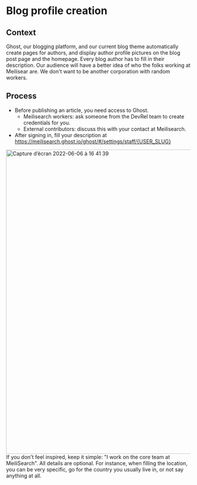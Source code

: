 # Blog profile creation

## Context
Ghost, our blogging platform, and our current blog theme automatically create pages for authors, and display author profile pictures on the blog post page and the homepage.
Every blog author has to fill in their description. Our audience will have a better idea of who the folks working at Meilisear are. We don't want to be another corporation with random workers.

## Process
- Before publishing an article, you need access to Ghost.
  - Meilisearch workers: ask someone from the DevRel team to create credentials for you.
  - External contributors: discuss this with your contact at Meilisearch.
- After signing in, fill your description at https://meilisearch.ghost.io/ghost/#/settings/staff/{USER_SLUG}
<img width="830" alt="Capture d’écran 2022-06-06 à 16 41 39" src="https://user-images.githubusercontent.com/2602288/172183934-88177a90-0661-4a6c-8239-bc32ac47bff6.png">
If you don't feel inspired, keep it simple: "I work on the core team at MeiliSearch".
All details are optional. For instance, when filling the location, you can be very specific, go for the country you usually live in, or not say anything at all.

